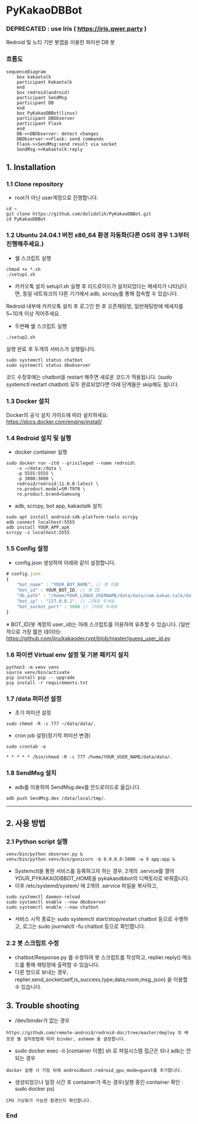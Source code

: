 # PyKakaoDBBot
### DEPRECATED : use Iris ( https://iris.qwer.party )

Redroid 및 노티 기반 봇앱을 이용한 파이썬 DB 봇

### 흐름도
```mermaid
sequenceDiagram
    box kakaotalk
    participant Kakaotalk
    end
    box redroid(android)
    participant SendMsg
    participant DB
    end
    box PyKakaoDBBot(linux)
    participant DBObserver
    participant Flask
    end
    DB->>DBObserver: detect changes
    DBObserver->>Flask: send commands
    Flask->>SendMsg:send result via socket
    SendMsg->>Kakaotalk:reply
```

## 1. Installation
### 1.1 Clone repository
- root가 아닌 user계정으로 진행합니다.
```shell
cd ~
git clone https://github.com/dolidolih/PyKakaoDBBot.git
cd PyKakaoDBBot
```

### 1.2 Ubuntu 24.04.1 버전 x86_64 환경 자동화(다른 OS의 경우 1.3부터 진행해주세요.)
- 쉘 스크립트 실행
```shell
chmod +x *.sh
./setup1.sh
```

- 카카오톡 설치
setup1.sh 실행 후 리드로이드가 설치되었다는 메세지가 나타났다면,
동일 네트워크의 다른 기기에서 adb, scrcpy를 통해 접속할 수 있습니다.

Redroid 내부에 카카오톡 설치 후 로그인 한 후 오픈채팅방, 일반채팅방에 메세지를 5~10개 이상 적어주세요.

- 두번째 쉘 스크립트 실행
```shell
./setup2.sh
```

실행 완료 후 두개의 서비스가 실행됩니다.
```shell
sudo systemctl status chatbot
sudo systemctl status dbobserver
```

코드 수정후에는 chatbot을 restart 해주면 새로운 코드가 적용됩니다. (sudo systemctl restart chatbot)
모두 완료되었다면 아래 단계들은 skip해도 됩니다.

### 1.3 Docker 설치
Docker의 공식 설치 가이드에 따라 설치하세요:
https://docs.docker.com/engine/install/

### 1.4 Redroid 설치 및 실행
- docker container 실행
```shell
sudo docker run -itd --privileged --name redroid\
    -v ~/data:/data \
    -p 5555:5555 \
    -p 3000:3000 \
    redroid/redroid:11.0.0-latest \
    ro.product.model=SM-T970 \
    ro.product.brand=Samsung
```
- adb, scrcpy, bot app, kakaotalk 설치
```shell
sudo apt install android-sdk-platform-tools scrcpy
adb connect localhost:5555
adb install YOUR_APP.apk
scrcpy -s localhost:5555
```

### 1.5 Config 설정
- config.json 생성하여 아래와 같이 설정합니다.
```javascript
# config.json
{
    "bot_name" : "YOUR_BOT_NAME", // 봇 이름
    "bot_id" : YOUR_BOT_ID, // 봇 ID
    "db_path" : "/home/YOUR_LINUX_USERNAME/data/data/com.kakao.talk/databases", // 리눅스 username 반영
    "bot_ip" : "127.0.0.1", // 그대로 두세요
    "bot_socket_port" : 3000 // 그대로 두세요
}
```
※ BOT_ID(봇 계정의 user_id)는 아래 스크립트를 이용하여 유추할 수 있습니다. (일반적으로 가장 짧은 데이터):
https://github.com/jiru/kakaodecrypt/blob/master/guess_user_id.py

### 1.6 파이썬 Virtual env 설정 및 기본 패키지 설치
```shell
python3 -m venv venv
source venv/bin/activate
pip install pip -- upgrade
pip install -r requirements.txt
```
### 1.7 /data 퍼미션 설정
- 초기 퍼미션 설정
```shell
sudo chmod -R -c 777 ~/data/data/.
```
- cron job 설정(정기적 퍼미션 변경)
```shell
sudo crontab -e

* * * * * /bin/chmod -R -c 777 /home/YOUR_USER_NAME/data/data/.
```
### 1.8 SendMsg 설치
- adb를 이용하여 SendMsg.dex를 안드로이드로 옮깁니다.
```shell
adb push SendMsg.dex /data/local/tmp/.
```
----
## 2. 사용 방법
### 2.1 Python script 실행
```shell
venv/bin/python observer.py &
venv/bin/python venv/bin/gunicorn -b 0.0.0.0:5000 -w 9 app:app &
```

- Systemctl을 통한 서비스를 등록하고자 하는 경우, 2개의 .service를 열어 YOUR_PYKAKAODBBOT_HOME을 pykakaodbbot의 디렉토리로 바꿔줍니다.
- 이후 /etc/systemd/system/ 에 2개의 .service 파일을 복사하고,
```shell
sudo systemctl daemon-reload
sudo systemctl enable --now dbobserver
sudo systemctl enable --now chatbot
```

- 서비스 시작 종료는 sudo systemctl start/stop/restart chatbot 등으로 수행하고, 로그는 sudo journalctl -fu chatbot 등으로 확인합니다.


### 2.2 봇 스크립트 수정
- chatbot/Response.py 를 수정하여 봇 스크립트를 작성하고, replier.reply() 메소드를 통해 채팅창에 출력할 수 있습니다.
- 다른 방으로 보내는 경우, replier.send_socket(self,is_success,type,data,room,msg_json) 을 이용할 수 있습니다.


## 3. Trouble shooting
- /dev/binder가 없는 경우
```shell
https://github.com/remote-android/redroid-doc/tree/master/deploy 의 배포판 별 설치방법에 따라 binder, ashmem 을 설정합니다.
```
- sudo docker exec -it [container 이름] sh 로 파일시스템 접근은 되나 adb는 안되는 경우
```shell
docker 실행 시 가장 뒤에 androidboot.redroid_gpu_mode=guest를 추가합니다.
```
- 생성되었으나 일정 시간 후 container가 죽는 경우(실행 중인 container 확인 : sudo docker ps)
```shell
CPU 가상화가 가능한 환경인지 확인합니다.
```
### End
